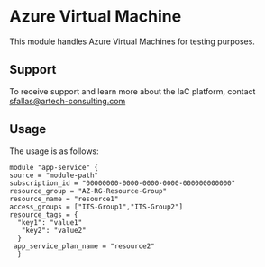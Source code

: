 # Azure Virtual Machine

This module handles Azure Virtual Machines for testing purposes.

## Support

To receive support and learn more about the IaC platform, contact sfallas@artech-consulting.com

## Usage
  
   The usage is as follows:
  
  ```
  module "app-service" {
  source = "module-path"
  subscription_id = "00000000-0000-0000-0000-000000000000"
  resource_group = "AZ-RG-Resource-Group"
  resource_name = "resource1"
  access_groups = ["ITS-Group1","ITS-Group2"]
  resource_tags = { 
    "key1": "value1"
     "key2": "value2"
    }
   app_service_plan_name = "resource2"
    }
  ```